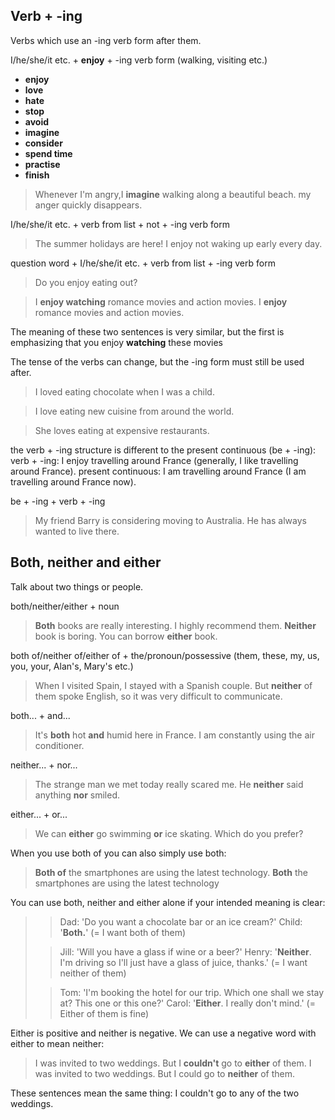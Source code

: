 ## Verb + -ing

Verbs which use an -ing verb form after them.

I/he/she/it etc. + **enjoy** + -ing verb form (walking, visiting etc.)
* **enjoy**
* **love**
* **hate**
* **stop**
* **avoid**
* **imagine**
* **consider**
* **spend time**
* **practise**
* **finish**

> Whenever I'm angry,I **imagine** walking along a beautiful beach. my anger quickly disappears.

I/he/she/it etc. + verb from list + not + -ing verb form

> The summer holidays are here! I enjoy not waking up early every day.

question word + I/he/she/it etc. + verb from list + -ing verb form

> Do you enjoy eating out?

> I **enjoy watching** romance movies and action movies.
> I **enjoy** romance movies and action movies.

The meaning of these two sentences is very similar, but the first is emphasizing that you enjoy **watching** these movies

The tense of the verbs can change, but the -ing form must still be used after.

> I loved eating chocolate when I was a child.

> I love eating new cuisine from around the world.

> She loves eating at expensive restaurants.

the verb + -ing structure is different to the present continuous (be + -ing):
verb + -ing: I enjoy travelling around France (generally, I like travelling around France).
present continuous: I am travelling around France (I am travelling around France now).

be + -ing + verb + -ing

> My friend Barry is considering moving to Australia. He has always wanted to live there.

## Both, neither and either

Talk about two things or people.

both/neither/either + noun

> **Both** books are really interesting. I highly recommend them.
> **Neither** book is boring.
> You can borrow **either** book.

both of/neither of/either of + the/pronoun/possessive (them, these, my, us, you, your, Alan's, Mary's etc.)

> When I visited Spain, I stayed with a Spanish couple. But **neither** of them spoke English, so it was very difficult to communicate.

both... + and...

>It's **both** hot **and** humid here in France. I am constantly using the air conditioner.

neither... + nor...

> The strange man we met today really scared me. He **neither** said anything **nor** smiled.

either... + or...

> We can **either** go swimming **or** ice skating. Which do you prefer?

When you use both of you can also simply use both:

> **Both of** the smartphones are using the latest technology.
> **Both** the smartphones are using the latest technology

You can use both, neither and either alone if your intended meaning is clear:

>> Dad: 'Do you want a chocolate bar or an ice cream?'
>> Child: '**Both.**' (= I want both of them)
>
>> Jill: 'Will you have a glass if wine or a beer?'
>> Henry: '**Neither**. I'm driving so I'll just have a glass of juice, thanks.' (= I want neither of them)
>
>> Tom: 'I'm booking the hotel for our trip. Which one shall we stay at? This one or this one?'
>> Carol: '**Either**. I really don't mind.' (= Either of them is fine)

Either is positive and neither is negative. We can use a negative word with either to mean neither:

> I was invited to two weddings. But I **couldn't** go to **either** of them.
> I was invited to two weddings. But I could go to **neither** of them.

These sentences mean the same thing: I couldn't go to any of the two weddings.
